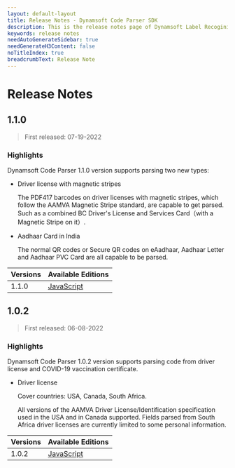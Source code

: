 ```yaml
---
layout: default-layout
title: Release Notes - Dynamsoft Code Parser SDK 
description: This is the release notes page of Dynamsoft Label Recoginizer SDK.
keywords: release notes
needAutoGenerateSidebar: true
needGenerateH3Content: false
noTitleIndex: true
breadcrumbText: Release Note
---
```


# Release Notes

## 1.1.0

 > First released: 07-19-2022

### Highlights

Dynamsoft Code Parser 1.1.0 version supports parsing two new types:

* Driver license with magnetic stripes 

    The PDF417 barcodes on driver licenses with magnetic stripes, which follow the AAMVA Magnetic Stripe standard, are capable to get parsed. Such as a combined BC Driver's License and Services Card（with a Magnetic Stripe on it）.

* Aadhaar Card in India

    The normal QR codes or Secure QR codes on eAadhaar, Aadhaar Letter and Aadhaar PVC Card are all capable to be parsed. 

| Versions | Available Editions |
|---|---|
| 1.1.0 | [JavaScript](../development/javascript/release-notes/js-1.md) |

## 1.0.2

 > First released: 06-08-2022

### Highlights

Dynamsoft Code Parser 1.0.2 version supports parsing code from driver license and COVID-19 vaccination certificate.

* Driver license

    Cover countries: USA, Canada, South Africa.

    All versions of the AAMVA Driver License/Identification specification used in the USA and in Canada supported. Fields parsed from South Africa driver licenses are currently limited to some personal information.

| Versions | Available Editions |
|---|---|
| 1.0.2 | [JavaScript](../development/javascript/release-notes/js-1.md) |
